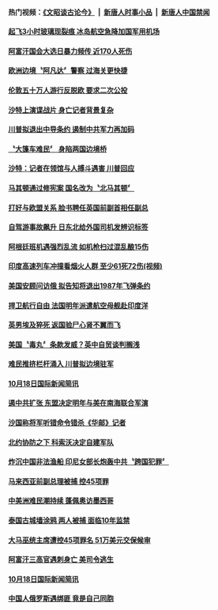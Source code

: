 #### 热门视频：[《文昭谈古论今》](https://github.com/gfw-breaker/wenzhao/blob/master/README.md?t=10210933) &nbsp;|&nbsp; [新唐人时事小品](https://github.com/gfw-breaker/ntdtv-comedy/blob/master/README.md?t=10210933) &nbsp;|&nbsp; [新唐人中国禁闻](https://github.com/gfw-breaker/ntdtv-news/blob/master/README.md?t=10210933)

#### [起飞3小时玻璃现裂痕 冰岛航空急降加国军用机场](../pages/news202/a1396233.md?t=10210933) 

#### [阿富汗国会大选日暴力频传 近170人死伤](../pages/news202/a1396208.md?t=10210933) 

#### [欧洲边境〝阿凡达〞警察 过海关更快捷](../pages/news202/a1396180.md?t=10210933) 

#### [伦敦五十万人游行反脱欧  要求二次公投](../pages/news202/a1396189.md?t=10210933) 

#### [沙特上演谍战片 身亡记者背景复杂](../pages/news202/a1396196.md?t=10210933) 


#### [川普拟退出中导条约  遏制中共军力再加码](../pages/news202/a1396192.md?t=10210933) 

#### [〝大篷车难民〞 身陷两国边境桥](../pages/news202/a1396184.md?t=10210933) 


#### [沙特：记者在领馆与人搏斗遇害  川普回应](../pages/news202/a1396167.md?t=10210933) 

#### [马其顿通过修宪案  国名改为〝北马其顿〞](../pages/news202/a1396166.md?t=10210933) 

#### [打好与欧盟关系 脸书聘任英国前副首相任副总](../pages/news202/a1396162.md?t=10210933) 

#### [自驾游事故飙升 日东北给外国司机发辨识标签](../pages/news202/a1396153.md?t=10210933) 

#### [阿根廷班机遇强烈乱流 如机枪扫过混乱酿15伤](../pages/news202/a1396155.md?t=10210933) 

#### [印度高速列车冲撞看烟火人群 至少61死72伤(视频)](../pages/news202/a1396135.md?t=10210933) 

#### [美国安顾问访俄 拟告知将退出1987年飞弹条约](../pages/news202/a1396146.md?t=10210933) 

#### [捍卫航行自由 法国明年派遣航空母舰赴印度洋](../pages/news202/a1396132.md?t=10210933) 

#### [英男埃及猝死 返国验尸心肾不翼而飞](../pages/news202/a1396098.md?t=10210933) 


#### [美国〝毒丸〞条款发威？英中自贸谈判搁浅](../pages/news202/a1396097.md?t=10210933) 

#### [难民推挤栏杆涌入 川普拟边境驻军](../pages/news202/a1396085.md?t=10210933) 

#### [10月18日国际新闻简讯](../pages/news202/a1396077.md?t=10210933) 

#### [遏中共扩张 东盟决定明年与美在南海联合军演](../pages/news202/a1396067.md?t=10210933) 

#### [沙国称将军听错命令错杀《华邮》记者](../pages/news202/a1396060.md?t=10210933) 

#### [北约协防之下 科索沃决定自建军队](../pages/news202/a1396061.md?t=10210933) 

#### [炸沉中国非法渔船 印尼女部长炮轰中共〝跨国犯罪〞](../pages/news202/a1396052.md?t=10210933) 


#### [马来西亚前副总理被捕 控45项罪](../pages/news202/a1396038.md?t=10210933) 

#### [中美洲难民潮持续 蓬佩奥访墨西哥](../pages/news202/a1396035.md?t=10210933) 

#### [泰国古城墙涂鸦 两人被捕 面临10年监禁](../pages/news202/a1396031.md?t=10210933) 


#### [大马巫统主席遭控45项罪名 51万美元交保候审](../pages/news202/a1396021.md?t=10210933) 

#### [阿富汗三高官遇刺身亡 美司令逃生](../pages/news202/a1396018.md?t=10210933) 

#### [10月18日国际新闻简讯](../pages/news202/a1396016.md?t=10210933) 

#### [中国人俄罗斯遇绑匪 竟是自己同胞](../pages/news202/a1396013.md?t=10210933) 


